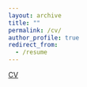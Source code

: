```yaml
---
layout: archive
title: ""
permalink: /cv/
author_profile: true
redirect_from:
  - /resume
---
```


[CV](/lei_liu.github.io/files/CV.pdf)
